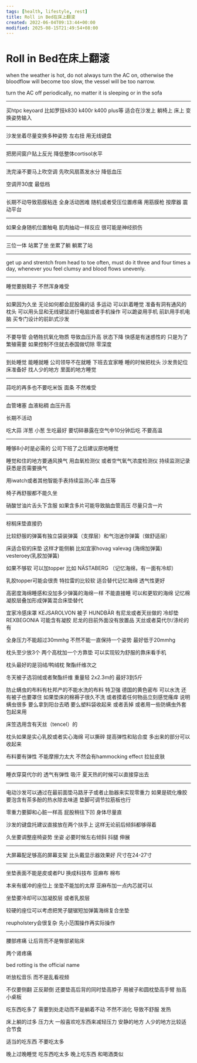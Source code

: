 ```yaml
---
tags: [health, lifestyle, rest]
title: Roll in Bed在床上翻滚
created: 2022-06-04T09:13:44+00:00
modified: 2025-08-15T21:49:54+08:00
---
```


# Roll in Bed在床上翻滚

when the weather is hot, do not always turn the AC on, otherwise the bloodflow will become too slow, the vessel will be too narrow.

turn the AC off periodically, no matter it is sleeping or in the sofa

---


买htpc keyoard 比如罗技k830 k400r k400 plus等 适合在沙发上 躺椅上 床上 变换姿势输入

---

沙发坐着尽量变换多种姿势 左右扭 用无线键盘

---

把房间窗户贴上反光 降低整体cortisol水平

---

洗完澡不要马上吹空调 先吹风扇蒸发水分 降低血压

空调开30度 最低档

---

长期不动导致筋膜粘连 全身活动困难 随机或者受压位置疼痛 用筋膜枪 按摩器 震动平台

---

如果全身随机位置触电 肌肉抽动一样反应 很可能是神经损伤

---

三位一体 站累了坐 坐累了躺 躺累了站

---

get up and strentch from head to toe often, must do it three and four times a day, whenever you feel clumsy and blood flows unevenly.

---

睡觉要脱鞋子 不然浑身难受

---


如果因为久坐 无论如何都会屁股痛的话 多运动 可以趴着睡觉 准备有洞有通风的枕头 可以用头显和无线键鼠进行电脑或者手机操作 可以跪姿用手机 前趴用手机电脑 买专门设计的前趴式沙发

---

不要导管 会牺牲抗氧化物质 导致血压升高 状态下降 快感是有迷惑性的 只是为了繁殖需要 如果控制不住就去泰国做切除 零深度

---

到处睡觉 能睡就睡 公司领导不在就睡 下班去宜家睡 睡的时候把枕头 沙发贵妃位 床准备好 找人少的地方 里面的地方睡觉

---

蒜吃的再多也不要吃米饭 面条 不然难受

---

血管堵塞 血液粘稠 血压升高

长期不活动 

吃大蒜 洋葱 小葱 生吃最好 要切碎暴露在空气中10分钟后吃 不要高温

---

睡够8小时是必需的 公司下班了之后建议原地睡觉

睡觉和住的地方要通风换气 用血氧检测仪 或者空气氧气浓度检测仪 持续监测记录 获悉是否需要换气

用iwatch或者其他智能手表持续监测心率 血压等

椅子再舒服都不能久坐

硝酸甘油片舌头下含服 如果含多片可能导致脑血管高压 尽量只含一片

---

棕榈床垫直接扔

比较舒服的弹簧有独立袋装弹簧（支撑层）和气泡迷你弹簧（做舒适层）

床适合软的床垫 这样才能侧躺 比如宜家hovag valevag (海绵加弹簧) vesteroey(乳胶加弹簧) 

如果不够软 可以加topper 比如 NÄSTABERG （记忆海绵，有一面有冷却）

乳胶topper可能会很贵 特拉雷的比较软 适合替代记忆海绵 透气性更好

高密度海绵睡感和没加多少弹簧的海绵一样 不能直接睡 可以和更软的海绵 记忆棉 凝胶层叠加形成弹簧混合床垫替代

宜家冷感床罩 KEJSAROLVON 被子 HUNDBÄR 有尼龙或者天丝做的 冷却垫 REXBEGONIA 可能含有凝胶 尼龙的目前外面没有放置品 天丝或者莫代尔/涤纶的有

全身压力不能超过30mmhg 不然不能一直保持一个姿势 最好低于20mmhg

枕头至少放3个 两个高枕加一个方靠垫 可以实现较为舒服的靠床看手机

枕头最好的是羽绒/鸭绒枕 聚酯纤维次之

冬天被子选羽绒或者聚酯纤维 重量轻 2x2.3m的 最好3到5斤

防止螨虫的布料有杜邦产的不能水洗的布料 特卫强 德国的黄色密布 可以水洗 还有被子也要罩住 如果垫床的棉褥子很久不洗 或者摸着任何物品立刻感觉瘙痒 说明螨虫很多 要么拿到阳台去晒 要么塑料袋收起来 或者丢掉 或者用一些防螨虫外套包起来用

床笠选用含有天丝（tencel）的

枕头如果是实心乳胶或者实心海绵 可以撕碎 提高弹性和贴合度 多出来的部分可以收起来

布料要有弹性 不能摩擦力太大 不然会有hammocking effect 拉扯皮肤

---

睡衣穿莫代尔的 透气有弹性 吸汗 夏天热的时候可以直接穿出去

---

电动沙发可以通过在最前面垫马路牙子或者止胎器来实现零重力 如果是硫化橡胶要泡含有茶多酚的热水除去味道 垫脚可调节拉筋板也行

零重力要脚和心脏一样高 屁股稍往下凹 身体尽量直

沙发的键盘托建议直接放在两个扶手上 这样无论前后倾斜都够得着

久坐要调整座椅姿势 坐姿 必要时候左右倾斜 抖腿 伸展

---

大屏幕配足够高的屏幕支架 比头戴显示器效果好 尺寸在24-27寸

---

坐垫表面不能是皮或者PU 换成科技布 亚麻布 棉布

本来有缓冲的座位上 坐垫不能加的太厚 亚麻布加一点内芯就可以

坐垫要冷却可以加凝胶层 或者乳胶层

较硬的座位可以考虑把凳子腿锯短加弹簧海绵复合坐垫

reupholstery会很复杂 先小范围操作再实际操作

---

腰部疼痛 让后背而不是臀部紧贴床

两个肾疼痛

bed rotting is the official name

听放松音乐 而不是乱看视频

不仅要侧翻 正反颠倒 还要垫高后背的同时垫高脖子 用被子和圆枕垫高手臂 抬高小桌板

吃东西吃多了 需要到处走动而不是躺着不动 不然不消化 导致不舒服 发热

床上躺的过多 压力大 一般喜欢吃东西来减轻压力 安静的地方 人少的地方比较适合节食

适当的吃东西 不要吃太多

晚上过晚睡觉 吃东西吃太多 晚上吃东西 和喝酒类似
